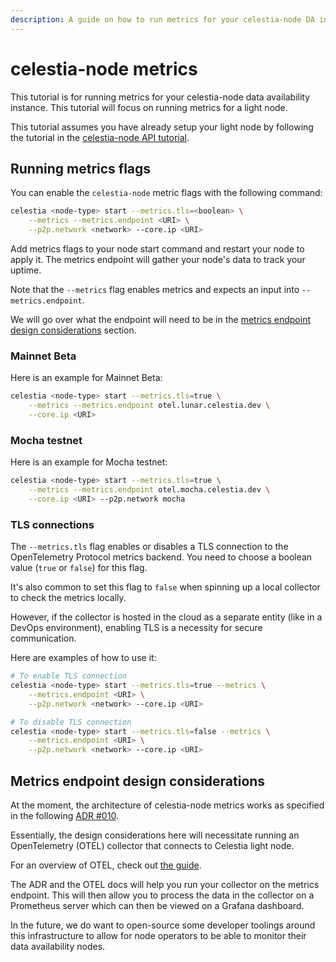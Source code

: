 ```yaml
---
description: A guide on how to run metrics for your celestia-node DA instance.
---
```


# celestia-node metrics

This tutorial is for running metrics for your celestia-node data
availability instance. This tutorial will focus on running metrics for a light node.

This tutorial assumes you have already setup your light node
by following the tutorial in the
[celestia-node API tutorial](./tutorials/node-tutorial.md).

## Running metrics flags

You can enable the `celestia-node` metric flags with the following
command:

```sh
celestia <node-type> start --metrics.tls=<boolean> \
    --metrics --metrics.endpoint <URI> \
    --p2p.network <network> --core.ip <URI>
```

Add metrics flags to your node start command and restart your node to apply it.
The metrics endpoint will gather your node's data to track your uptime.

Note that the `--metrics` flag enables metrics and expects
an input into `--metrics.endpoint`.

We will go over what the endpoint will need to be in the
[metrics endpoint design considerations](#metrics-endpoint-design-considerations)
section.

### Mainnet Beta

Here is an example for Mainnet Beta:

```sh
celestia <node-type> start --metrics.tls=true \
    --metrics --metrics.endpoint otel.lunar.celestia.dev \
    --core.ip <URI>
```

### Mocha testnet

Here is an example for Mocha testnet:

```sh
celestia <node-type> start --metrics.tls=true \
    --metrics --metrics.endpoint otel.mocha.celestia.dev \
    --core.ip <URI> --p2p.network mocha
```

### TLS connections

The `--metrics.tls` flag enables or disables a TLS connection to the
OpenTelemetry Protocol metrics backend. You need to choose a boolean
value (`true` or `false`) for this flag.

It's also common to set this flag to `false` when spinning up a local
collector
to check the metrics locally.

However, if the collector is hosted in the cloud as a separate entity
(like in a DevOps environment), enabling TLS is a necessity for secure
communication.

Here are examples of how to use it:

```bash
# To enable TLS connection
celestia <node-type> start --metrics.tls=true --metrics \
    --metrics.endpoint <URI> \
    --p2p.network <network> --core.ip <URI>

# To disable TLS connection
celestia <node-type> start --metrics.tls=false --metrics \
    --metrics.endpoint <URI> \
    --p2p.network <network> --core.ip <URI>
```

## Metrics endpoint design considerations

At the moment, the architecture of celestia-node metrics
works as specified in the following [ADR #010](https://github.com/celestiaorg/celestia-node/blob/main/docs/adr/adr-010-incentivized-testnet-monitoring.md).

Essentially, the design considerations here will necessitate
running an OpenTelemetry (OTEL) collector that connects to Celestia
light node.

For an overview of OTEL, check out [the guide](https://opentelemetry.io/docs/collector).

The ADR and the OTEL docs will help you run your collector on the metrics endpoint.
This will then allow you to process the data in the collector on a
Prometheus server which can then be viewed on a Grafana dashboard.

In the future, we do want to open-source some developer toolings around
this infrastructure to allow for node operators to be able to monitor
their data availability nodes.
